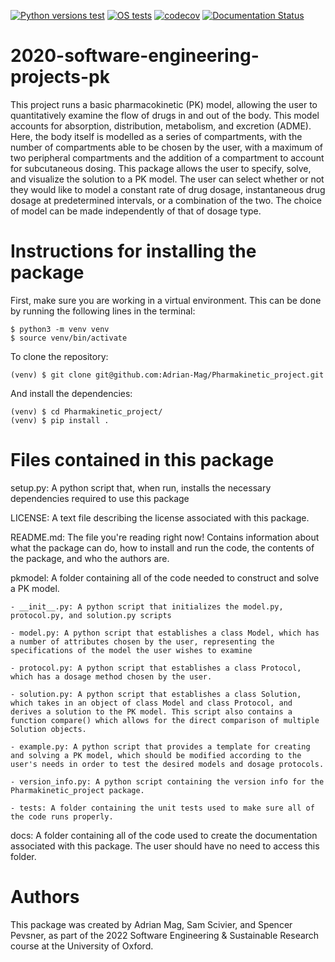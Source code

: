[![Python versions test](https://github.com/Adrian-Mag/Pharmakinetic_project/actions/workflows/python-versions.yml/badge.svg)](https://github.com/Adrian-Mag/Pharmakinetic_project/actions/workflows/python-versions.yml)
[![OS tests](https://github.com/Adrian-Mag/Pharmakinetic_project/actions/workflows/os-tests.yml/badge.svg)](https://github.com/Adrian-Mag/Pharmakinetic_project/actions/workflows/os-tests.yml)
[![codecov](https://codecov.io/gh/Adrian-Mag/Pharmakinetic_project/branch/main/graph/badge.svg?token=NNG4YNS1H3)](https://codecov.io/gh/Adrian-Mag/Pharmakinetic_project)
[![Documentation Status](https://readthedocs.org/projects/pharmacokinetic-modelling/badge/?version=latest)](https://pharmacokinetic-modelling.readthedocs.io/en/latest/?badge=latest)

# 2020-software-engineering-projects-pk
This project runs a basic pharmacokinetic (PK) model, allowing the user to quantitatively examine the flow of drugs in and out of the body. This model accounts for absorption, distribution, metabolism, and excretion (ADME). Here, the body itself is modelled as a series of compartments, with the number of compartments able to be chosen by the user, with a maximum of two peripheral compartments and the addition of a compartment to account for subcutaneous dosing. This package allows the user to specify, solve, and visualize the solution to a PK model. The user can select whether or not they would like to model a constant rate of drug dosage, instantaneous drug dosage at predetermined intervals, or a combination of the two. The choice of model can be made independently of that of dosage type.

# Instructions for installing the package
First, make sure you are working in a virtual environment. This can be done by running the following lines in the terminal:

    $ python3 -m venv venv
    $ source venv/bin/activate
    
To clone the repository:

    (venv) $ git clone git@github.com:Adrian-Mag/Pharmakinetic_project.git
    
And install the dependencies:

    (venv) $ cd Pharmakinetic_project/
    (venv) $ pip install .

# Files contained in this package
setup.py: A python script that, when run, installs the necessary dependencies required to use this package

LICENSE: A text file describing the license associated with this package.

README.md: The file you're reading right now! Contains information about what the package can do, how to install and run the code, the contents of the package, and who the authors are.

pkmodel: A folder containing all of the code needed to construct and solve a PK model.

    - __init__.py: A python script that initializes the model.py, protocol.py, and solution.py scripts

    - model.py: A python script that establishes a class Model, which has a number of attributes chosen by the user, representing the specifications of the model the user wishes to examine

    - protocol.py: A python script that establishes a class Protocol, which has a dosage method chosen by the user.

    - solution.py: A python script that establishes a class Solution, which takes in an object of class Model and class Protocol, and derives a solution to the PK model. This script also contains a function compare() which allows for the direct comparison of multiple Solution objects.

    - example.py: A python script that provides a template for creating and solving a PK model, which should be modified according to the user's needs in order to test the desired models and dosage protocols.

    - version_info.py: A python script containing the version info for the Pharmakinetic_project package.

    - tests: A folder containing the unit tests used to make sure all of the code runs properly.

docs: A folder containing all of the code used to create the documentation associated with this package. The user should have no need to access this folder.

# Authors
This package was created by Adrian Mag, Sam Scivier, and Spencer Pevsner, as part of the 2022 Software Engineering & Sustainable Research course at the University of Oxford.
